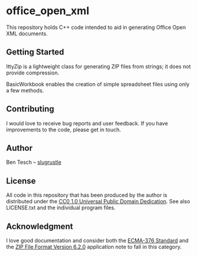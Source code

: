 # office\_open\_xml

This repository holds C++ code intended to aid in generating Office Open XML documents.

## Getting Started

IttyZip is a lightweight class for generating ZIP files from strings; it does not provide compression.

BasicWorkbook enables the creation of simple spreadsheet files using only a few methods.

## Contributing

I would love to receive bug reports and user feedback. If you have improvements to the code, please get in touch.

## Author

Ben Tesch &#x2013; [slugrustle](https://github.com/slugrustle)

## License

All code in this repository that has been produced by the author is distributed under the [CC0 1.0 Universal Public Domain Dedication](https://creativecommons.org/publicdomain/zero/1.0/). See also LICENSE.txt and the individual program files.

## Acknowledgment

I love good documentation and consider both the [ECMA-376 Standard](https://www.ecma-international.org/publications/standards/Ecma-376.htm) and the [ZIP File Format Version 6.2.0](http://www.loc.gov/preservation/digital/formats/fdd/fdd000355.shtml) application note to fall in this category.
